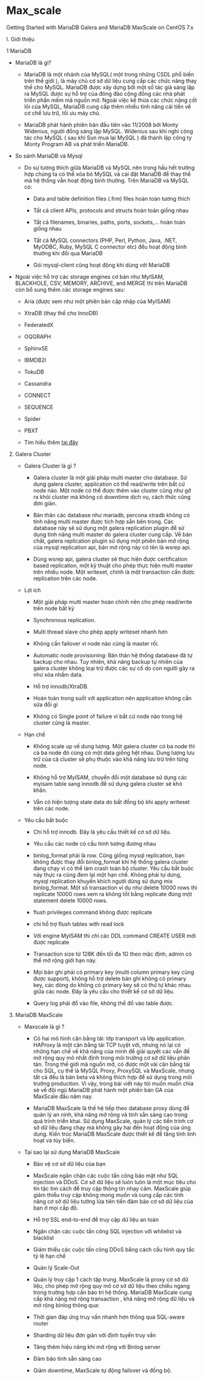 # Max_scale
Getting Started with MariaDB Galera and MariaDB MaxScale on CentOS 7.x

I. Giới thiệu

   1 MariaDB
    
   - MariaDB là gì?
   
     - MariaDB là một nhánh của MySQL( một trong những CSDL phổ biến trên thế giới ), là máy chủ cơ sở dữ liệu cung cấp các chức năng thay thế cho MySQL. MariaDB được xây dựng bởi một số tác giả sáng lập ra MySQL được sự hỗ trợ của đông đảo cộng đồng các nhà phát triển phần mềm mã nguồn mở. Ngoài việc kế thừa các chức năng cốt lõi của MySQL, MariaDB cung cấp thêm nhiều tính năng cải tiến về cơ chế lưu trữ, tối ưu máy chủ.

     - MariaDB phát hành phiên bản đầu tiên vào 11/2008 bởi Monty Widenius, người đồng sáng lập MySQL. Widenius sau khi nghỉ công tác cho MySQL ( sau khi Sun mua lại MySQL ) đã thành lập công ty Monty Program AB và phát triển MariaDB.

   - So sánh MariaDB và Mysql

     - Do sự tương thích giữa MariaDB và MySQL nên trong hầu hết trường hợp chúng ta có thể xóa bỏ MySQL và cài đặt MariaDB để thay thế mà hệ thống vẫn hoạt động bình thường. Trên MariaDB và MySQL có:

        + Data and table definition files (.frm) files hoàn toàn tương thích
        
        + Tất cả client APIs, protocols and structs hoàn toàn giống nhau
        
        + Tất cả filenames, binaries, paths, ports, sockets,... hoàn toàn giống nhau
        
        + Tất cả MySQL connectors (PHP, Perl, Python, Java, .NET, MyODBC, Ruby, MySQL C connector etc) đều hoạt động bình thường khi đổi qua MariaDB
        
        + Gói mysql-client cũng hoạt động khi dùng với MariaDB
        
   - Ngoài việc hỗ trợ các storage engines cơ bản như MyISAM, BLACKHOLE, CSV, MEMORY, ARCHIVE, and MERGE thì trên MariaDB còn bổ sung thêm các storage engines sau:

        + Aria (được xem như một phiên bản cập nhập của MyISAM)
        
        + XtraDB (thay thế cho InnoDB)
        
        + FederatedX
        
        + OQGRAPH
        
        + SphinxSE
        
        + IBMDB2I
        
        + TokuDB
        
        + Cassandra
        
        + CONNECT
        
        + SEQUENCE
        
        + Spider
        
        + PBXT
        
        - Tìm hiểu thêm <a href="https://mariadb.com/kb/en/mariadb/mariadb-vs-mysql-features/" rel="nofollow">tại đây<a>

2. Galera Cluster

   - Galera Cluster là gì ?

       - Galera cluster là một giải pháp multi master cho database. Sử dụng galera cluster, application có thể read/write trên bất cứ node nào. Một node có thể được thêm vào cluster cũng như gỡ ra khỏi cluster mà không có downtime dịch vụ, cách thức cũng đơn giản.

       - Bản thân các database như mariadb, percona xtradb không có tính năng multi master được tích hợp sẵn bên trong. Các database này sẽ sử dụng một galera replication plugin để sử dụng tính năng multi master do galera cluster cung cấp. Về bản chất, galera replication plugin sử dụng một phiên bản mở rộng của mysql replication api, bản mở rộng này có tên là wsrep api.

       - Dùng wsrep api, galera cluster sẽ thực hiện được certification based replication, một kỹ thuật cho phép thực hiện multi master trên nhiều node. Một writeset, chính là một transaction cần được replication trên các node.
        
   - Lợi ích

       - Một giải pháp multi master hoàn chỉnh nên cho phép read/write trên node bất kỳ
       
       - Synchronous replication.
       
       - Multi thread slave cho phép apply writeset nhanh hơn
       
       - Không cần failover vì node nào cũng là master rồi.
       
       - Automatic node provisioning: Bản thân hệ thống database đã tự backup cho nhau. Tuy nhiên, khả năng backup tự nhiên của galera cluster không loại trừ được các sự cố do con người gây ra như xóa nhầm data.
       
       - Hỗ trợ innodb/XtraDB.
       
       - Hoàn toàn trong suốt với application nên application không cần sửa đổi gì
       
       - Không có Single point of failure vì bất cứ node nào trong hệ cluster cũng là master.
       
   - Hạn chế

       - Không scale up về dung lượng. Một galera cluster có ba node thì cả ba node đó cùng có một data giống hệt nhau. Dung lượng lưu trữ của cả cluster sẽ phụ thuộc vào khả năng lưu trữ trên từng node.
       
       - Không hỗ trợ MyISAM, chuyển đổi một database sử dụng các myisam table sang innodb để sử dụng galera cluster sẽ khó khăn.
       
       - Vẫn có hiện tượng stale data do bất đồng bộ khi apply writeset trên các node.
       
   - Yêu cầu bắt buộc

       - Chỉ hỗ trợ innodb. Đây là yêu cầu thiết kế cơ sở dữ liệu.
       
       - Yêu cầu các node có cấu hình tương đương nhau
       
       - binlog_format phải là row. Cũng giống mysql replication, bạn không được thay đổi binlog_format khi hệ thống galera cluster đang chạy vì có thể làm crash toàn bộ cluster. Yêu cầu bắt buộc này thực ra cũng đem lại một hạn chế. Không phải tự dưng, mysql replication khuyến khích người dùng sử dụng mix binlog_format. Một số transaction ví dụ như delete 10000 rows thì replicate 10000 rows xem ra không tốt bằng replicate đúng một statement delete 10000 rows.

       - flush privileges command không được replicate
       
       - chỉ hỗ trợ flush tables with read lock
       
       - Với engine MyISAM thì chỉ các DDL command CREATE USER mới được replicate
       
       - Transaction size từ 128K đến tối đa 1G theo mặc định, admin có thể mở rộng giới hạn này.
       
       - Mọi bản ghi phải có primary key (multi column primary key cũng được support), không hỗ trợ delete bản ghi không có primary key, các dòng do không có primary key sẽ có thứ tự khác nhau giữa các node. Đây là yêu cầu cho thiết kế cơ sở dữ liệu.
       
       - Query log phải đổ vào file, không thể đổ vào table được.
       
3. MariaDB MaxScale

   - Maxscale là gì ?

       - Có hai mô hình cân bằng tải: lớp transport và lớp application. HAProxy là một cân bằng tải TCP tuyệt vời, nhưng nó lại có những hạn chế về khả năng của mình để giải quyết các vấn đề mở rộng quy mô nhất định trong môi trường cơ sở dữ liệu phân tán. Trong thế giới mã nguồn mở, có được một vài cân bằng tải cho SQL, cụ thể là MySQL Proxy, ProxySQL và MaxScale, nhưng tất cả đều là bản beta và không thích hợp để sử dụng trong môi trường production. Vì vậy, trong bài viết này tôi muốn muốn chia sẻ về đội ngũ MariaDB phát hành một phiên bản GA của MaxScale đầu năm nay.
       
       - MariaDB MaxScale là thế hệ tiếp theo database proxy dùng để quản lý an ninh, khả năng mở rộng và tính sẵn sàng cao trong quá trình triển khai. Sử dụng MaxScale, quản lý các tiến trình cơ sở dữ liệu đang chạy mà không gây hại đến hoạt động của ứng dụng. Kiến trúc MariaDB MaxScale được thiết kế để tăng tính linh hoạt và tùy biến.

   - Tại sao lại sử dụng MariaDB MaxScale

       - Bảo vệ cơ sở dữ liệu của bạn

       - MaxScale ngăn chặn các cuộc tấn công bảo mật như SQL injection và DDoS. Cơ sở dữ liệu sẽ luôn luôn là một mục tiêu cho tin tặc tìm cách để truy cập thông tin nhạy cảm. MaxScale giúp giảm thiểu truy cập không mong muốn và cung cấp các tính năng cơ sở dữ liệu tường lửa tiên tiến đảm bảo cơ sở dữ liệu của bạn ở mọi cấp độ.

       - Hỗ trợ SSL end-to-end để truy cập dữ liệu an toàn
       
       - Ngăn chặn các cuộc tấn công SQL injection với whitelist và blacklist
       
       - Giảm thiểu các cuộc tấn công DDoS bằng cách cấu hình quy tắc tỷ lệ hạn chế
       
       - Quản lý Scale-Out

       - Quản lý truy cập 1 cách tập trung. MaxScale là proxy cơ sở dữ liệu, cho phép mở rộng quy mô cơ sở dữ liệu theo chiều ngang trong trường hợp cần bảo trì hệ thống. MariaDB MaxScale cung cấp khả năng mở rộng transaction , khả năng mở rộng dữ liệu và mở rộng binlog thông qua:

       - Thời gian đáp ứng truy vấn nhanh hơn thông qua SQL-aware router
       
       - Sharding dữ liệu đơn giản với định tuyến truy vấn
       
       - Tăng thêm hiệu năng khi mở rộng với Binlog server
       
       - Đảm bảo tính sẵn sàng cao

       - Giảm downtime, MaxScale tự động failover và đồng bộ.

